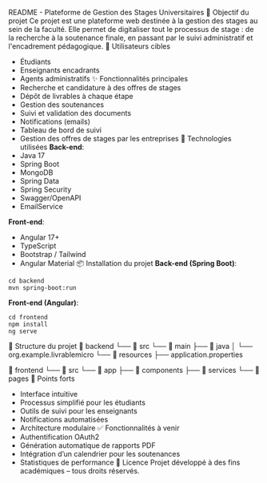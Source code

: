 README - Plateforme de Gestion des Stages Universitaires
🎯 Objectif du projet
Ce projet est une plateforme web destinée à la gestion des stages au sein de la faculté. Elle permet de digitaliser tout le processus de stage : de la recherche à la soutenance finale, en passant par le suivi administratif et l'encadrement pédagogique.
👥 Utilisateurs cibles
- Étudiants
- Enseignants encadrants
- Agents administratifs
✨ Fonctionnalités principales
- Recherche et candidature à des offres de stages
- Dépôt de livrables à chaque étape
- Gestion des soutenances
- Suivi et validation des documents
- Notifications (emails)
- Tableau de bord de suivi
- Gestion des offres de stages par les entreprises
🧱 Technologies utilisées
**Back-end**:
- Java 17
- Spring Boot
- MongoDB
- Spring Data
- Spring Security
- Swagger/OpenAPI
- EmailService

**Front-end**:
- Angular 17+
- TypeScript
- Bootstrap / Tailwind
- Angular Material
📦 Installation du projet
**Back-end (Spring Boot)**:
```
cd backend
mvn spring-boot:run
```

**Front-end (Angular)**:
```
cd frontend
npm install
ng serve
```
📂 Structure du projet
📁 backend
 └── 📁 src
      └── 📁 main
           ├── 📁 java
           │    └── org.example.livrablemicro
           └── 📁 resources
                ├── application.properties

📁 frontend
 └── 📁 src
      └── 📁 app
           ├── 📁 components
           ├── 📁 services
           └── 📁 pages
📌 Points forts
- Interface intuitive
- Processus simplifié pour les étudiants
- Outils de suivi pour les enseignants
- Notifications automatisées
- Architecture modulaire
✅ Fonctionnalités à venir
- Authentification OAuth2
- Génération automatique de rapports PDF
- Intégration d’un calendrier pour les soutenances
- Statistiques de performance
📄 Licence
Projet développé à des fins académiques – tous droits réservés.
